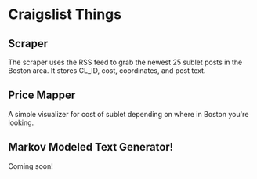 # Craigslist Things

## Scraper

The scraper uses the RSS feed to grab the newest 25 sublet posts in the Boston area. It stores CL_ID, cost, coordinates, and post text.

## Price Mapper

A simple visualizer for cost of sublet depending on where in Boston you're looking.

## Markov Modeled Text Generator!

Coming soon!
